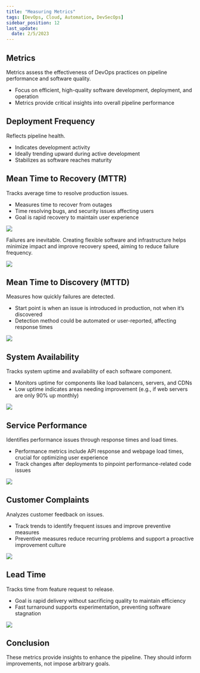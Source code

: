```yaml
---
title: "Measuring Metrics"
tags: [DevOps, Cloud, Automation, DevSecOps]
sidebar_position: 12
last_update:
  date: 2/5/2023
---
```




## Metrics 

Metrics assess the effectiveness of DevOps practices on pipeline performance and software quality.

- Focus on efficient, high-quality software development, deployment, and operation
- Metrics provide critical insights into overall pipeline performance

## Deployment Frequency

Reflects pipeline health.

- Indicates development activity
- Ideally trending upward during active development
- Stabilizes as software reaches maturity

## Mean Time to Recovery (MTTR)

Tracks average time to resolve production issues.

- Measures time to recover from outages
- Time resolving bugs, and security issues affecting users
- Goal is rapid recovery to maintain user experience

<div class='img-center'>

![](/img/docs/012metricsfreqdeploymentspermonth.png)

</div>

Failures are inevitable. Creating flexible software and infrastructure helps minimize impact and improve recovery speed, aiming to reduce failure frequency.

<div class='img-center'>

![](/img/docs/012-metricmodualrarchiteceasiertofix.png)

</div>

## Mean Time to Discovery (MTTD)

Measures how quickly failures are detected.

- Start point is when an issue is introduced in production, not when it’s discovered
- Detection method could be automated or user-reported, affecting response times

<div class='img-center'>

![](/img/docs/012-identifyingproblems.png)

</div>

## System Availability

Tracks system uptime and availability of each software component.

- Monitors uptime for components like load balancers, servers, and CDNs
- Low uptime indicates areas needing improvement (e.g., if web servers are only 90% up monthly)

<div class='img-center'>

![](/img/docs/012-metricsystemavaial.png)

</div>

## Service Performance

Identifies performance issues through response times and load times.

- Performance metrics include API response and webpage load times, crucial for optimizing user experience
- Track changes after deployments to pinpoint performance-related code issues

<div class='img-center'>

![](/img/docs/toolslikenewrelicanhelp.png)

</div>

## Customer Complaints

Analyzes customer feedback on issues.

- Track trends to identify frequent issues and improve preventive measures
- Preventive measures reduce recurring problems and support a proactive improvement culture

<div class='img-center'>

![](/img/docs/012-metriccustomercomplaintsanotherone.png)

</div>

## Lead Time

Tracks time from feature request to release.

- Goal is rapid delivery without sacrificing quality to maintain efficiency
- Fast turnaround supports experimentation, preventing software stagnation

<div class='img-center'>

![](/img/docs/012-metricleadtime.png)

</div>

## Conclusion

These metrics provide insights to enhance the pipeline. They should inform improvements, not impose arbitrary goals.